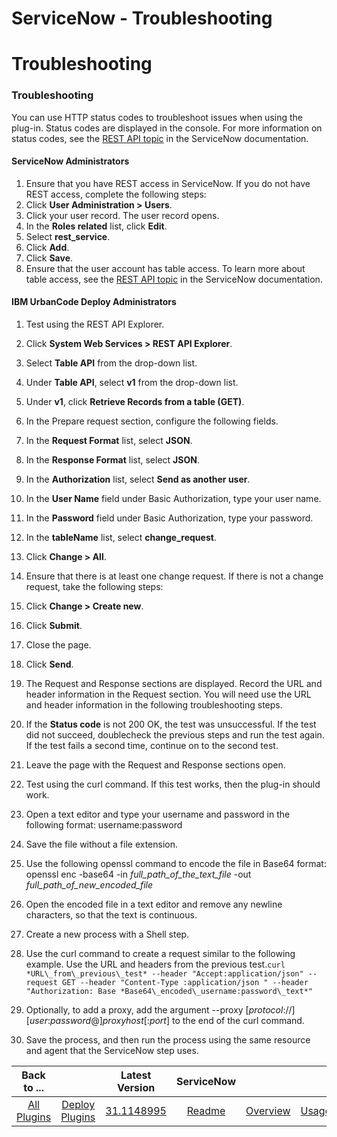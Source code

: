 
ServiceNow - Troubleshooting
============================

# Troubleshooting


### Troubleshooting




You can use HTTP status codes to troubleshoot issues when using the plug-in. Status codes are displayed in the console. For more information on status codes, see the [REST API topic](https://wiki.servicenow.com/index.php?title=REST_API#REST_Response_HTTP_Status_Codes) in the ServiceNow documentation.

#### ServiceNow Administrators

1. Ensure that you have REST access in ServiceNow. If you do not have REST access, complete the following steps:
1. Click **User Administration > Users**.
2. Click your user record. The user record opens.
3. In the **Roles related** list, click **Edit**.
4. Select **rest\_service**.
5. Click **Add**.
6. Click **Save**.
2. Ensure that the user account has table access. To learn more about table access, see the [REST API topic](https://wiki.servicenow.com/index.php?title=REST_API#Table_Access) in the ServiceNow documentation.

#### IBM UrbanCode Deploy Administrators

1. Test using the REST API Explorer.
1. Click **System Web Services > REST API Explorer**.
2. Select **Table API** from the drop-down list.
3. Under **Table API**, select **v1** from the drop-down list.
4. Under **v1**, click **Retrieve Records from a table (GET)**.
5. In the Prepare request section, configure the following fields.
1. In the **Request Format** list, select **JSON**.
2. In the **Response Format** list, select **JSON**.
3. In the **Authorization** list, select **Send as another user**.
4. In the **User Name** field under Basic Authorization, type your user name.
5. In the **Password** field under Basic Authorization, type your password.
6. In the **tableName** list, select **change\_request**.
6. Click **Change > All**.
7. Ensure that there is at least one change request. If there is not a change request, take the following steps:
1. Click **Change > Create new**.
2. Click **Submit**.
3. Close the page.
8. Click **Send**.
9. The Request and Response sections are displayed. Record the URL and header information in the Request section. You will need use the URL and header information in the following troubleshooting steps.
10. If the **Status code** is not 200 OK, the test was unsuccessful. If the test did not succeed, doublecheck the previous steps and run the test again. If the test fails a second time, continue on to the second test.
11. Leave the page with the Request and Response sections open.
2. Test using the curl command. If this test works, then the plug-in should work.

1. Open a text editor and type your username and password in the following format: username:password
2. Save the file without a file extension.
3. Use the following openssl command to encode the file in Base64 format: openssl enc -base64 -in *full\_path\_of\_the\_text\_file* -out *full\_path\_of\_new\_encoded\_file*
4. Open the encoded file in a text editor and remove any newline characters, so that the text is continuous.
5. Create a new process with a Shell step.
6. Use the curl command to create a request similar to the following example. Use the URL and headers from the previous test.`curl *URL\_from\_previous\_test* --header "Accept:application/json" --request GET --header "Content-Type :application/json " --header "Authorization: Base *Base64\_encoded\_username:password\_text*"`

1. Optionally, to add a proxy, add the argument --proxy [*protocol*://][*user*:*password*@]*proxyhost*[:*port*] to the end of the curl command.
2. Save the process, and then run the process using the same resource and agent that the ServiceNow step uses.

|Back to ...||Latest Version|ServiceNow |||||
| :---: | :---: | :---: | :---: | :---: | :---: | :---: | :---: |
|[All Plugins](../../index.md)|[Deploy Plugins](../README.md)|[31.1148995](https://raw.githubusercontent.com/UrbanCode/IBM-UCD-PLUGINS/main/files/ServiceNow/ucd-ServiceNow-31.1148995.zip)|[Readme](README.md)|[Overview](overview.md)|[Usage](usage.md)|[Steps](steps.md)|[Downloads](downloads.md)|
